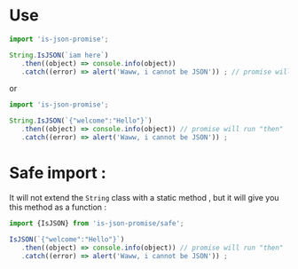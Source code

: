 # Use

```js
import 'is-json-promise';

String.IsJSON(`iam here`)
   .then((object) => console.info(object))
   .catch((error) => alert('Waww, i cannot be JSON')) ; // promise will run catch
```   
or

```js
import 'is-json-promise';

String.IsJSON(`{"welcome":"Hello"}`)
   .then((object) => console.info(object)) // promise will run "then"
   .catch((error) => alert('Waww, i cannot be JSON')) ;
```

# Safe import :

It will not extend the `String` class with a static method , but it will give you this method as a function :

```js
import {IsJSON} from 'is-json-promise/safe';

IsJSON(`{"welcome":"Hello"}`)
   .then((object) => console.info(object)) // promise will run "then"
   .catch((error) => alert('Waww, i cannot be JSON')) ;
```
